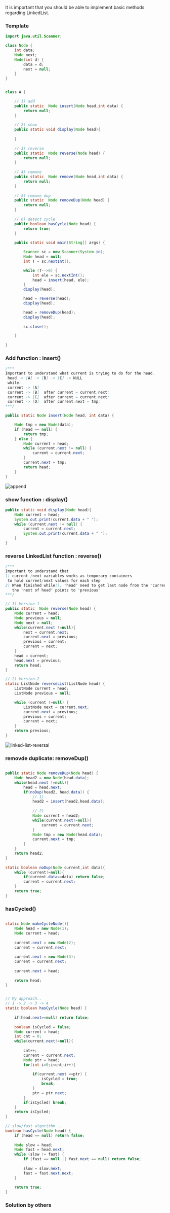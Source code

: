 It is important that you should be able to implement basic methods regarding LinkedList.



### Template

```java
import java.util.Scanner;

class Node {
	int data;
	Node next;
	Node(int d) {
        data = d;
        next = null;
    }
}


class A {

	// 1) add
	public static  Node insert(Node head,int data) {
		return null;
	}
	
	// 2) show
	public static void display(Node head){
		
	}
	
	// 3) reverse
	public static  Node reverse(Node head) {
		return null;
	}
	
	// 4) remove 
	public static  Node remove(Node head,int data) {
		return null;
	}
	
	// 5) remove dup
	public static  Node removeDup(Node head) {
		return null;
	}
	
	// 6) detect cycle
	public boolean hasCycle(Node head) {
		return true;
	}
	
	public static void main(String[] args) {

		Scanner sc = new Scanner(System.in);
		Node head = null;
		int T = sc.nextInt();

		while (T-->0) {
			int ele = sc.nextInt();
			head = insert(head, ele);
		}
		display(head);

		head = reverse(head);
		display(head);

		head = removeDup(head);
		display(head);
		
		sc.close();

	}
    
}

```

### Add function : insert()

```java
/***
Important to understand what current is trying to do for the head.
 head -> [A] -> [B] -> [C] -> NULL
 while:
 current -> [A]
 current -> [B]  after current = current.next;
 current -> [C]  after current = current.next;
 current -> [D]  after current.next = tmp;
***/

public static Node insert(Node head, int data) {

	Node tmp = new Node(data);
	if (head == null) {
		return tmp;
	} else {
		Node current = head;
		while (current.next != null) {
			current = current.next;
		}
		current.next = tmp;
		return head;
	}
}

```

![append](https://cloud.githubusercontent.com/assets/5623445/21731556/ebe1b566-d422-11e6-94db-2c7e2b06114d.PNG)

### show function : display()

```java
public static void display(Node head){
	Node current = head;
	System.out.print(current.data + " ");
	while (current.next != null) {
		current = current.next;
		System.out.print(current.data + " ");
	}
}

```

### reverse LinkedList function : reverse()

```java
/***
Important to understand that 
1) current /next variables works as temporary containers 
 to hold current/next values for each step
2) When finished while(), "head" need to get last node from the "current" &
   the "next of head" points to "previous"
***/

// 1) Version-1
public static  Node reverse(Node head) {
	Node current = head;
	Node previous = null;
	Node next = null;
	while(current.next !=null){
		next = current.next;
		current.next = previous; 
		previous = current;
		current = next;
	}
	head = current;
	head.next = previous;
	return head;
}

// 2) Version-2
static ListNode reverseList(ListNode head) {
	ListNode current = head;
	ListNode previous = null;

	while (current !=null) {
		ListNode next = current.next;
		current.next = previous;
		previous = current;
		current = next;
	}
	return previous;
}


```
![linked-list-reversal](https://cloud.githubusercontent.com/assets/5623445/21732597/3b1f80ae-d428-11e6-871b-b9c09ad27245.png)


### removde duplicate: removeDup()
```java

public static Node removeDup(Node head) {
	Node head2 = new Node(head.data);
	while(head.next !=null){
		head = head.next;
		if(noDup(head2, head.data)) {
			// 1)
			head2 = insert(head2,head.data);
			
			// 2)
			Node current = head2;
			while(current.next!=null){
				current = current.next;
			}
			Node tmp = new Node(head.data);
			current.next = tmp;
		}
	}
	return head2;
}
	
static boolean noDup(Node current,int data){
	while (current!=null){
		if(current.data==data) return false;
		current = current.next;
	}
	return true;
}
```

### hasCycled()
```java

static Node makeCycleNode(){
	Node head = new Node(1);
	Node current = head;
	
	current.next = new Node(2);
	current = current.next;
		
	current.next = new Node(3);
	current = current.next;
		
	current.next = head;
	
	return head;
}


// My approach..
// 1 -> 2 -> 3 -> 4
static boolean hasCycle(Node head) {
	
	if(head.next==null) return false;
	
	boolean isCycled = false;
	Node current = head;
	int cnt = 0;
	while(current.next!=null){
		
		cnt++;
		current = current.next;
		Node ptr = head;
		for(int i=0;i<cnt;i++){
			
			if(current.next ==ptr) {
				isCycled = true;
				break;
			}
			ptr = ptr.next;
		}
		if(isCycled) break;
	}
	return isCycled;
}
	
// slow/fast algorithm ..
boolean hasCycle(Node head) {
    if (head == null) return false;
    
    Node slow = head;
    Node fast = head.next;
    while (slow != fast) {
        if (fast == null || fast.next == null) return false;
        
        slow = slow.next;
        fast = fast.next.next;
    }
    
    return true;
}
```


### Solution by others
[](http://www.programcreek.com/2014/04/leetcode-swap-nodes-in-pairs-java/)

[](http://www.programcreek.com/2014/06/leetcode-reverse-linked-list-ii-java/)


